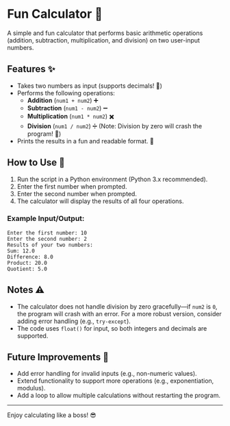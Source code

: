 # Fun Calculator 🎉

A simple and fun calculator that performs basic arithmetic operations (addition, subtraction, multiplication, and division) on two user-input numbers. 

## Features ✨
- Takes two numbers as input (supports decimals! 🧮)
- Performs the following operations:
  - **Addition** (`num1 + num2`) ➕
  - **Subtraction** (`num1 - num2`) ➖
  - **Multiplication** (`num1 * num2`) ✖️
  - **Division** (`num1 / num2`) ➗ (Note: Division by zero will crash the program! 🚨)
- Prints the results in a fun and readable format. 🎉

## How to Use 🚀
1. Run the script in a Python environment (Python 3.x recommended).
2. Enter the first number when prompted.
3. Enter the second number when prompted.
4. The calculator will display the results of all four operations.

### Example Input/Output:
```
Enter the first number: 10
Enter the second number: 2
Results of your two numbers:
Sum: 12.0
Difference: 8.0
Product: 20.0
Quotient: 5.0
```

## Notes ⚠️
- The calculator does not handle division by zero gracefully—if `num2` is `0`, the program will crash with an error. For a more robust version, consider adding error handling (e.g., `try-except`).
- The code uses `float()` for input, so both integers and decimals are supported.

## Future Improvements 🔧
- Add error handling for invalid inputs (e.g., non-numeric values).
- Extend functionality to support more operations (e.g., exponentiation, modulus).
- Add a loop to allow multiple calculations without restarting the program.

---

Enjoy calculating like a boss! 😎
